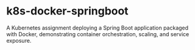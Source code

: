 # k8s-docker-springboot
A Kubernetes assignment deploying a Spring Boot application packaged with Docker, demonstrating container orchestration, scaling, and service exposure.
